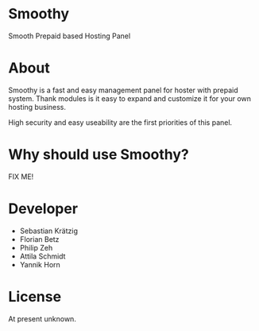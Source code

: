 # Smoothy
Smooth Prepaid based Hosting Panel

# About
Smoothy is a fast and easy management panel for hoster with prepaid system. Thank modules is it easy to expand and customize it for your own hosting business.

High security and easy useability are the first priorities of this panel.

# Why should use Smoothy?
FIX ME!

# Developer
* Sebastian Krätzig
* Florian Betz
* Philip Zeh
* Attila Schmidt
* Yannik Horn

# License
At present unknown.

